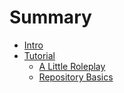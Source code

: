 # Summary

- [Intro](./intro.md)
- [Tutorial](./tutorial/index.md)
  + [A Little Roleplay](./tutorial/roleplay.md)
  + [Repository Basics](./tutorial/basics.md)
